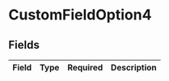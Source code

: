 # CustomFieldOption4


## Fields

| Field       | Type        | Required    | Description |
| ----------- | ----------- | ----------- | ----------- |